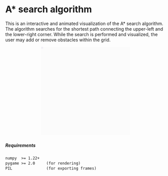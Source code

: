 # A\* search algorithm

This is an interactive and animated visualization of the A\* search algorithm. The algorithm searches for the shortest path connecting the upper-left and the lower-right corner. While the search is performed and visualized, the user may add or remove obstacles within the grid.

<p align="center">
  <img width="55%" src="https://raw.githubusercontent.com/danuo/astar/master/media/astar_video.gif"><br>
</p>

##### Requirements

```
numpy  >= 1.22+
pygame >= 2.0     (for rendering)
PIL               (for exporting frames)
```
